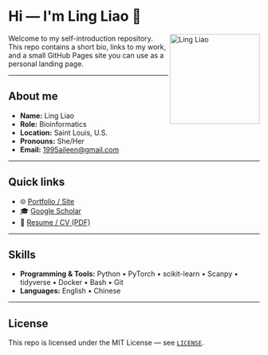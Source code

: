 # Hi — I'm Ling Liao 👋

<img src="assets/avatar.png" alt="Ling Liao" width="180" align="right" />

Welcome to my self-introduction repository. This repo contains a short bio, links to my work, and a small GitHub Pages site you can use as a personal landing page.

---

## About me
- **Name:** Ling Liao  
- **Role:** Bioinformatics  
- **Location:** Saint Louis, U.S.  
- **Pronouns:** She/Her  
- **Email:** [1995aileen@gmail.com](mailto:1995aileen@gmail.com)  

---

## Quick links
- 🌐 [Portfolio / Site](https://lingliao.github.io/)  
- 🎓 [Google Scholar](https://scholar.google.com/citations?user=I6BAcyIAAAAJ&hl=en)  
- 📄 [Resume / CV (PDF)](https://github.com/lingliao/lingliao.github.io/blob/main/CV_LL_09_2025.pdf)  

---

## Skills
- **Programming & Tools:** Python • PyTorch • scikit-learn • Scanpy • tidyverse • Docker • Bash • Git  
- **Languages:** English • Chinese  

---

## License
This repo is licensed under the MIT License — see [`LICENSE`](LICENSE).
